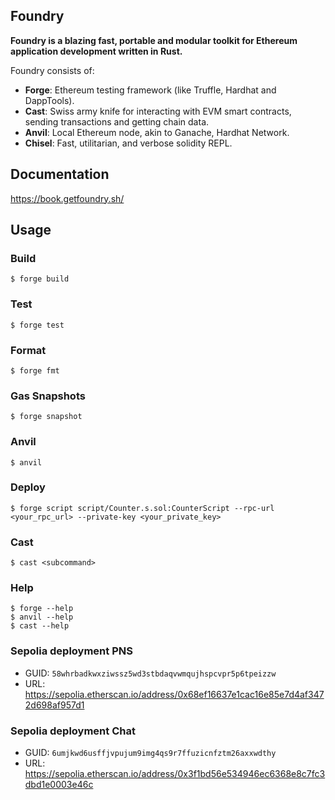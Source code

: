 ## Foundry

**Foundry is a blazing fast, portable and modular toolkit for Ethereum application development written in Rust.**

Foundry consists of:

-   **Forge**: Ethereum testing framework (like Truffle, Hardhat and DappTools).
-   **Cast**: Swiss army knife for interacting with EVM smart contracts, sending transactions and getting chain data.
-   **Anvil**: Local Ethereum node, akin to Ganache, Hardhat Network.
-   **Chisel**: Fast, utilitarian, and verbose solidity REPL.

## Documentation

https://book.getfoundry.sh/

## Usage

### Build

```shell
$ forge build
```

### Test

```shell
$ forge test
```

### Format

```shell
$ forge fmt
```

### Gas Snapshots

```shell
$ forge snapshot
```

### Anvil

```shell
$ anvil
```

### Deploy

```shell
$ forge script script/Counter.s.sol:CounterScript --rpc-url <your_rpc_url> --private-key <your_private_key>
```

### Cast

```shell
$ cast <subcommand>
```

### Help

```shell
$ forge --help
$ anvil --help
$ cast --help
```

### Sepolia deployment PNS
- GUID: `58whrbadkwxziwssz5wd3stbdaqvwmqujhspcvpr5p6tpeizzw`
- URL: https://sepolia.etherscan.io/address/0x68ef16637e1cac16e85e7d4af3472d698af957d1

### Sepolia deployment Chat
- GUID: `6umjkwd6usffjvpujum9img4qs9r7ffuzicnfztm26axxwdthy`
- URL: https://sepolia.etherscan.io/address/0x3f1bd56e534946ec6368e8c7fc3dbd1e0003e46c